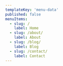 ```yaml
---
templateKey: 'menu-data'
published: false
menuItems:
  - slug: /
    label: Home
  - slug: /about/
    label: About
  - slug: /blog/
    label: Blog
  - slug: /contact/
    label: Contact
---
```


